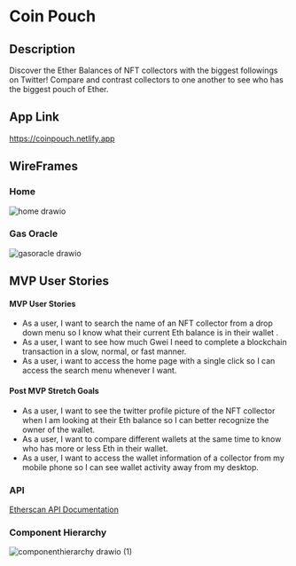 # Coin Pouch

## Description

Discover the Ether Balances of NFT collectors with the biggest followings on Twitter! Compare and contrast collectors to one another to see who has the biggest pouch of Ether.

## App Link
https://coinpouch.netlify.app

## WireFrames

### Home
![home drawio](https://user-images.githubusercontent.com/98079271/157314205-9be3ca34-edd2-4ebe-80db-95b32b361dbb.png)

### Gas Oracle
![gasoracle drawio](https://user-images.githubusercontent.com/98079271/157314264-cbaeaaba-b9bb-4806-bea5-74b44e0cb2d5.png)

## MVP User Stories

#### MVP User Stories
- As a user, I want to search the name of an NFT collector from a drop down menu so I know what their current Eth balance is in their wallet .
- As a user, I want to see how much Gwei I need to complete a blockchain transaction in a slow, normal, or fast manner.
- As a user, i want to access the home page with a single click so I can access the search menu whenever I want. 


#### Post MVP Stretch Goals
- As a user, I want to see the twitter profile picture of the NFT collector when I am looking at their Eth balance so I can better recognize the owner of the wallet. 
- As a user, I want to compare different wallets at the same time to know who has more or less Eth in their wallet.
- As a user, I want to access the wallet information of a collector from my mobile phone so I can see wallet activity away from my desktop.



### API
[Etherscan API Documentation](https://docs.etherscan.io/)

### Component Hierarchy
![componenthierarchy drawio (1)](https://user-images.githubusercontent.com/98079271/157314880-74559d96-926c-4ef3-9e20-0344a387ff8f.png)